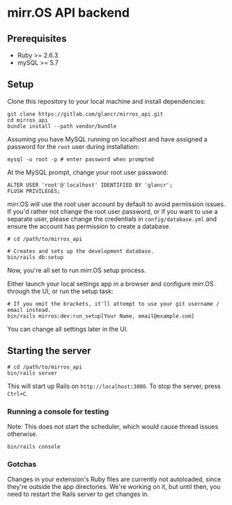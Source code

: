 # mirr.OS API backend 

## Prerequisites
- Ruby >= 2.6.3
- mySQL >= 5.7

## Setup

Clone this repository to your local machine and install dependencies:
```shell script
git clone https://gitlab.com/glancr/mirros_api.git
cd mirros_api
bundle install --path vendor/bundle
```

Assuming you have MySQL running on localhost and have assigned a password for the `root` user during installation:

```shell script
mysql -u root -p # enter password when prompted
```
At the MySQL prompt, change your root user password:
```mysql
ALTER USER 'root'@'localhost' IDENTIFIED BY 'glancr';
FLUSH PRIVILEGES;
```
mirr.OS will use the root user account by default to avoid permission issues. If you'd rather not change the root user password, or if you want to use a separate user, please change the credentials in `config/database.yml` and ensure the account has permission to create a database.

```shell script
# cd /path/to/mirros_api

# Creates and sets up the development database.
bin/rails db:setup
```

Now, you're all set to run mirr.OS setup process. 

Either launch your local settings app in a browser and configure mirr.OS through the UI, or run the setup task:
```shell script
# If you omit the brackets, it'll attempt to use your git username / email instead. 
bin/rails mirros:dev:run_setup[Your Name, email@example.com]
```

You can change all settings later in the UI.

## Starting the server

```shell script
# cd /path/to/mirros_api
bin/rails server
```
This will start up Rails on `http://localhost:3000`. To stop the server, press `Ctrl+C`.

### Running a console for testing
Note: This does not start the scheduler, which would cause thread issues otherwise.
```shell script
bin/rails console
```

### Gotchas
Changes in your extension's Ruby files are currently not autoloaded, since they're outside the app directories. We're working on it, but until then, you need to restart the Rails server to get changes in. 
